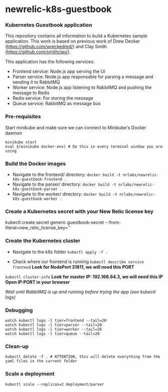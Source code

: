 # newrelic-k8s-guestbook
### Kubernetes Guestbook application
This repository contains all information to build a Kubernetes sample application. This work is based on previous work of Drew Decker (https://github.com/wreckedred/) and Clay Smith (https://github.com/smithclay/).

This application has the following services:
* Frontend service: Node.js app serving the UI
* Parser service: Node.js app responsable for parsing a message and sending it to RabbitMQ
* Worker service: Node.js app listening to RabbitMQ and pushing the message to Redis
* Redis service: For storing the message
* Queue service: RabbitMQ as message bus


### Pre-requisites
Start minikube and make sure we can connect to Minikube's Docker daemon
```
minikube start
eval $(minikube docker-env) # Do this in every terminal window you are using
```

### Build the Docker images
* Navigate to the frontend/ directory:
`docker build -t nrlabs/newrelic-k8s-guestbook-frontend .`
* Navigate to the parser/ directory:
`docker build -t nrlabs/newrelic-k8s-guestbook-parser .`
* Navigate to the worker/ directory:
`docker build -t nrlabs/newrelic-k8s-guestbook-worker .`

### Create a Kubernetes secret with your New Relic license key
kubectl create secret generic guestbook-secret --from-literal=new_relic_license_key='<YOUR KEY HERE>'

### Create the Kubernetes cluster
* Navigate to the k8s folder
`kubectl apply -f .`

* Check where our frontend is running
`kubectl describe service frontend`
**Look for NodePort 31811, we will need this PORT**

`kubectl cluster-info`
**Look for master IP: 192.168.64.3, we will need this IP**
**Open IP:PORT in your browser**

*Wait until RabbitMQ is up and running before trying the app (see kubectl logs)*

### Debugging
```
watch kubectl logs -l tier=frontend --tail=20
watch kubectl logs -l tier=parser --tail=20
watch kubectl logs -l tier=worker --tail=20
watch kubectl logs -l tier=queue --tail=20
```

### Clean-up
`kubectl delete -f . # ATTENTION, this will delete everything from the yaml files in the current folder`

### Scale a deployment
`kubectl scale --replicas=2 deployment/parser`